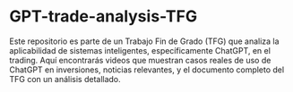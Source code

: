 # GPT-trade-analysis-TFG
Este repositorio es parte de un Trabajo Fin de Grado (TFG) que analiza la aplicabilidad de sistemas inteligentes, específicamente ChatGPT, en el trading. Aquí encontrarás videos que muestran casos reales de uso de ChatGPT en inversiones, noticias relevantes, y el documento completo del TFG con un análisis detallado. 
